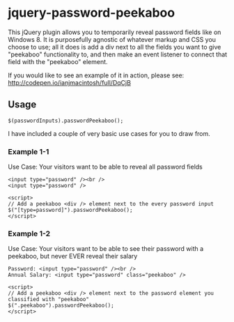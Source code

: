 # jquery-password-peekaboo


This jQuery plugin allows you to temporarily reveal password fields like on Windows 8. It is purposefully agnostic of whatever markup and CSS you choose to use; all it does is add a div next to all the fields you want to give "peekaboo" functionality to, and then make an event listener to connect that field with the "peekaboo" element.

If you would like to see an example of it in action, please see:
http://codepen.io/ianjmacintosh/full/DqCjB

## Usage

`$(passwordInputs).passwordPeekaboo();`

I have included a couple of very basic use cases for you to draw from.

### Example 1-1
Use Case: Your visitors want to be able to reveal all password fields
```
<input type="password" /><br />
<input type="password" />

<script>
// Add a peekaboo <div /> element next to the every password input
$("[type=password]").passwordPeekaboo();
</script>
```

### Example 1-2
Use Case: Your visitors want to be able to see their password with a peekaboo, but never EVER reveal their salary

```
Password: <input type="password" /><br />
Annual Salary: <input type="password" class="peekaboo" />

<script>
// Add a peekaboo <div /> element next to the password element you classified with "peekaboo"
$(".peekaboo").passwordPeekaboo();
</script>
```